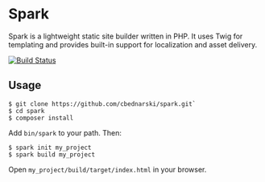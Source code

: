 # Spark

Spark is a lightweight static site builder written in PHP. It uses Twig for templating and provides built-in support for localization and asset delivery.

[![Build Status](https://travis-ci.org/cbednarski/spark.png?branch=master)](https://travis-ci.org/cbednarski/spark)

## Usage

	$ git clone https://github.com/cbednarski/spark.git`
	$ cd spark
	$ composer install

Add `bin/spark` to your path. Then:

	$ spark init my_project
	$ spark build my_project

Open `my_project/build/target/index.html` in your browser.
